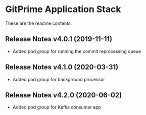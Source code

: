 # GitPrime Application Stack

These are the readme contents.

## Release Notes v4.0.1 (2019-11-11)
 * Added pod group for running the commit reprocessing queue

## Release Notes v4.1.0 (2020-03-31)
 * Added pod group for background processor

## Release Notes v4.2.0 (2020-06-02)
 * Added pod group for Kafka consumer app
